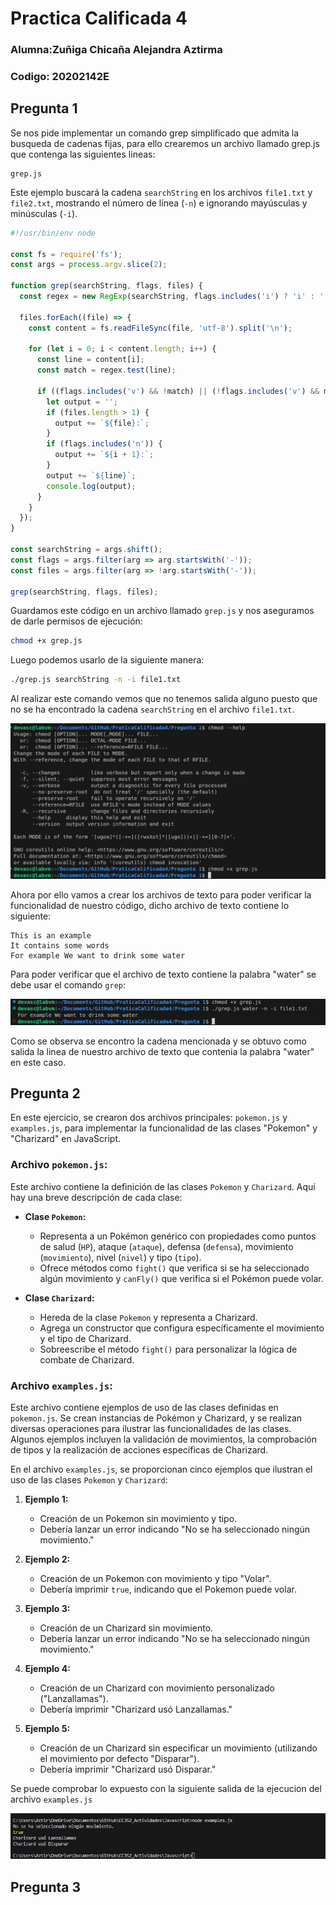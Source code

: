 # Practica Calificada 4
### Alumna:Zuñiga Chicaña Alejandra Aztirma 
### Codigo: 20202142E

## Pregunta 1

Se nos pide implementar un comando grep simplificado que admita la busqueda de cadenas fijas, para ello crearemos un archivo llamado grep.js que contenga las siguientes lineas:

```
grep.js
```
Este ejemplo buscará la cadena `searchString` en los archivos `file1.txt` y `file2.txt`, mostrando el número de línea (`-n`) e ignorando mayúsculas y minúsculas (`-i`). 

```javascript
#!/usr/bin/env node

const fs = require('fs');
const args = process.argv.slice(2);

function grep(searchString, flags, files) {
  const regex = new RegExp(searchString, flags.includes('i') ? 'i' : '');

  files.forEach((file) => {
    const content = fs.readFileSync(file, 'utf-8').split('\n');

    for (let i = 0; i < content.length; i++) {
      const line = content[i];
      const match = regex.test(line);

      if ((flags.includes('v') && !match) || (!flags.includes('v') && match)) {
        let output = '';
        if (files.length > 1) {
          output += `${file}:`;
        }
        if (flags.includes('n')) {
          output += `${i + 1}:`;
        }
        output += `${line}`;
        console.log(output);
      }
    }
  });
}

const searchString = args.shift();
const flags = args.filter(arg => arg.startsWith('-'));
const files = args.filter(arg => !arg.startsWith('-'));

grep(searchString, flags, files);
```

Guardamos este código en un archivo llamado `grep.js` y nos aseguramos de darle permisos de ejecución:

```bash
chmod +x grep.js
```

Luego podemos usarlo de la siguiente manera:

```bash
./grep.js searchString -n -i file1.txt
```
Al realizar este comando vemos que no tenemos salida alguno puesto que no se ha encontrado la cadena `searchString` en el archivo `file1.txt`.

![Alt text](image-1.png)

Ahora por ello vamos a crear los archivos de texto para poder verificar la funcionalidad de nuestro código, dicho archivo de texto contiene lo siguiente:

```
This is an example
It contains some words
For example We want to drink some water
```
Para poder verificar que el archivo de texto contiene la palabra "water" se debe usar el comando `grep`:

![Alt text](image-2.png)

Como se observa se encontro la cadena mencionada y se obtuvo como salida la linea de nuestro archivo de texto que contenia la palabra "water" en este caso.



## Pregunta 2

En este ejercicio, se crearon dos archivos principales: `pokemon.js` y `examples.js`, para implementar la funcionalidad de las clases "Pokemon" y "Charizard" en JavaScript.

### Archivo `pokemon.js`:

Este archivo contiene la definición de las clases `Pokemon` y `Charizard`. Aquí hay una breve descripción de cada clase:

- **Clase `Pokemon`:**
  - Representa a un Pokémon genérico con propiedades como puntos de salud (`HP`), ataque (`ataque`), defensa (`defensa`), movimiento (`movimiento`), nivel (`nivel`) y tipo (`tipo`).
  - Ofrece métodos como `fight()` que verifica si se ha seleccionado algún movimiento y `canFly()` que verifica si el Pokémon puede volar.
  
- **Clase `Charizard`:**
  - Hereda de la clase `Pokemon` y representa a Charizard.
  - Agrega un constructor que configura específicamente el movimiento y el tipo de Charizard.
  - Sobreescribe el método `fight()` para personalizar la lógica de combate de Charizard.

### Archivo `examples.js`:

Este archivo contiene ejemplos de uso de las clases definidas en `pokemon.js`. Se crean instancias de Pokémon y Charizard, y se realizan diversas operaciones para ilustrar las funcionalidades de las clases. Algunos ejemplos incluyen la validación de movimientos, la comprobación de tipos y la realización de acciones específicas de Charizard.

En el archivo `examples.js`, se proporcionan cinco ejemplos que ilustran el uso de las clases `Pokemon` y `Charizard`:

1. **Ejemplo 1:**
   - Creación de un Pokemon sin movimiento y tipo.
   - Debería lanzar un error indicando "No se ha seleccionado ningún movimiento."

2. **Ejemplo 2:**
   - Creación de un Pokemon con movimiento y tipo "Volar".
   - Debería imprimir `true`, indicando que el Pokemon puede volar.

3. **Ejemplo 3:**
   - Creación de un Charizard sin movimiento.
   - Debería lanzar un error indicando "No se ha seleccionado ningún movimiento."

4. **Ejemplo 4:**
   - Creación de un Charizard con movimiento personalizado ("Lanzallamas").
   - Debería imprimir "Charizard usó Lanzallamas."

5. **Ejemplo 5:**
   - Creación de un Charizard sin especificar un movimiento (utilizando el movimiento por defecto "Disparar").
   - Debería imprimir "Charizard usó Disparar."

Se puede comprobar lo expuesto con la siguiente salida de la ejecucion del archivo `examples.js`

![Alt text](image.png)

## Pregunta 3
